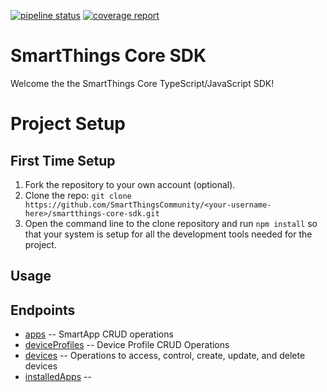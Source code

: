 [![pipeline status](https://github.com/SmartThingsCommunity/smartthings-core-sdk/badges/master/pipeline.svg)](https://github.com/SmartThingsCommunity/smartthings-core-sdk/commits/master) [![coverage report](https://github.com/SmartThingsCommunity/smartthings-core-sdk/badges/master/coverage.svg)](https://github.com/SmartThingsCommunity/smartthings-core-sdk/commits/master)

# SmartThings Core SDK

Welcome the the SmartThings Core TypeScript/JavaScript SDK!

# Project Setup

## First Time Setup

1. Fork the repository to your own account (optional).
2. Clone the repo: `git clone https://github.com/SmartThingsCommunity/<your-username-here>/smartthings-core-sdk.git`
3. Open the command line to the clone repository and run `npm install` so that your system is setup for all the development tools needed for the project.

## Usage

## Endpoints

* [apps](docs/classes/_endpoint_apps_.appsendpoint.html#create) -- SmartApp CRUD operations
* [deviceProfiles]() -- Device Profile CRUD Operations
* [devices]() -- Operations to access, control, create, update, and delete devices
* [installedApps]() --
